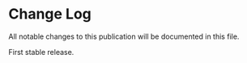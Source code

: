 # Change Log

All notable changes to this publication will be documented in this file.


First stable release.
